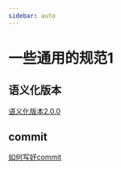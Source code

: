 ```yaml
---
sidebar: auto
---
```

# 一些通用的规范1

## 语义化版本

[语义化版本2.0.0](https://semver.org/lang/zh-CN/)

## commit

[如何写好commit](https://github.com/linuxdeepin/developer-center/wiki/Git-Commit-Message-Style)